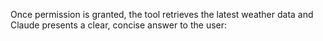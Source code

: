Once permission is granted, the tool retrieves the latest weather data and Claude presents a clear, concise answer to the user: